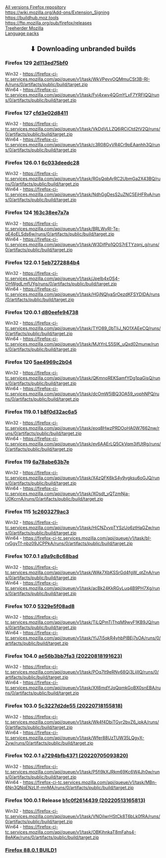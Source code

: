 [All versions Firefox repository](https://hg.mozilla.org/releases/mozilla-release/tags)
<br>
https://wiki.mozilla.org/Add-ons/Extension_Signing
<br>
https://buildhub.moz.tools
<br>
https://ftp.mozilla.org/pub/firefox/releases
<br>
[Treeherder Mozilla](https://treeherder.mozilla.org/jobs?repo=mozilla-release&searchStr=addon)
<br>
[Language packs](http://releases.mozilla.org/pub/firefox/releases/100.0.2/win64/xpi/)

<h2 align="center">⬇ Downloading unbranded builds</h2>

### Firefox 129 [2d113ed75bf0](https://hg.mozilla.org/releases/mozilla-release/rev/2d113ed75bf0)
Win32 - https://firefox-ci-tc.services.mozilla.com/api/queue/v1/task/WkVPevvOQMmuCSt3B-RI-A/runs/0/artifacts/public/build/target.zip
<br>
Win64 - https://firefox-ci-tc.services.mozilla.com/api/queue/v1/task/Fyi4xwv4QGmYLxF7YRFIQQ/runs/0/artifacts/public/build/target.zip

### Firefox 127 [cfd3e02d8411](https://hg.mozilla.org/releases/mozilla-release/rev/cfd3e02d8411)
Win32 - https://firefox-ci-tc.services.mozilla.com/api/queue/v1/task/VkDdVLLZQ6iRCiCtd2tV2Q/runs/0/artifacts/public/build/target.zip
<br>
Win64 - https://firefox-ci-tc.services.mozilla.com/api/queue/v1/task/c3R08GyVR4Cr9pEAanhh3Q/runs/0/artifacts/public/build/target.zip

### Firefox 126.0.1 [6c033deedc28](https://hg.mozilla.org/releases/mozilla-release/rev/6c033deedc28)
Win32 - https://firefox-ci-tc.services.mozilla.com/api/queue/v1/task/RGsQqbArRC2UbmGa2X43BQ/runs/0/artifacts/public/build/target.zip
<br>
Win64 - https://firefox-ci-tc.services.mozilla.com/api/queue/v1/task/NdhGgDesS2uZNC5EjHFRvA/runs/0/artifacts/public/build/target.zip

### Firefox 124 [163c38ee7a7a](https://hg.mozilla.org/releases/mozilla-release/rev/163c38ee7a7a)
Win32 - https://firefox-ci-tc.services.mozilla.com/api/queue/v1/task/BRLWyRI-Te-qE4oELSds6w/runs/0/artifacts/public/build/target.zip
<br>
Win64 - https://firefox-ci-tc.services.mozilla.com/api/queue/v1/task/W3DifPp1QOS7rETYzqnj_g/runs/0/artifacts/public/build/target.zip

### Firefox 122.0.1 [5eb7272884b4](https://hg.mozilla.org/releases/mozilla-release/rev/5eb7272884b4)
Win32 - https://firefox-ci-tc.services.mozilla.com/api/queue/v1/task/Jpelb4xOS4-OHWgdLmfUYg/runs/0/artifacts/public/build/target.zip
<br>
Win64 - https://firefox-ci-tc.services.mozilla.com/api/queue/v1/task/HGjNQIyaSrOezdKFSYDlDA/runs/0/artifacts/public/build/target.zip

### Firefox 120.0.1 [d80eefe94738](https://hg.mozilla.org/releases/mozilla-release/rev/d80eefe94738)
Win32 - https://firefox-ci-tc.services.mozilla.com/api/queue/v1/task/TYO89_0bTIiJ_NO1XAEeCQ/runs/0/artifacts/public/build/target.zip
<br>
Win64 - https://firefox-ci-tc.services.mozilla.com/api/queue/v1/task/MJtYnLS5SlK_uQxd02munw/runs/0/artifacts/public/build/target.zip

### Firefox 120 [5ae4969c2b04](https://hg.mozilla.org/releases/mozilla-release/rev/5ae4969c2b04)
Win32 - https://firefox-ci-tc.services.mozilla.com/api/queue/v1/task/QKmnoREKSamfYDg1paGisQ/runs/0/artifacts/public/build/target.zip
<br>
Win64 - https://firefox-ci-tc.services.mozilla.com/api/queue/v1/task/dcOmW5IBQ3OA59_vophNPQ/runs/0/artifacts/public/build/target.zip

### Firefox 119.0.1 [b8f0d32ac6a5](https://hg.mozilla.org/releases/mozilla-release/rev/b8f0d32ac6a5)
Win32 - https://firefox-ci-tc.services.mozilla.com/api/queue/v1/task/eoq8HwzPRDOoHA0W7662nw/runs/0/artifacts/public/build/target.zip
<br>
Win64 - https://firefox-ci-tc.services.mozilla.com/api/queue/v1/task/ev6AAErLQ5CkVqm3ifUtRg/runs/0/artifacts/public/build/target.zip

### Firefox 119 [6a78abe63b7e](https://hg.mozilla.org/releases/mozilla-release/rev/6a78abe63b7e)
Win32 - https://firefox-ci-tc.services.mozilla.com/api/queue/v1/task/X4zQFK6kS4y9vgksu6oGJQ/runs/0/artifacts/public/build/target.zip
<br>
Win64 - https://firefox-ci-tc.services.mozilla.com/api/queue/v1/task/XOsdt_vQTzmNja-U0KcrnA/runs/0/artifacts/public/build/target.zip

### Firefox 115 [1c2603279ac3](https://hg.mozilla.org/releases/mozilla-release/rev/1c2603279ac3)
Win32 - https://firefox-ci-tc.services.mozilla.com/api/queue/v1/task/HiCNZvvpTYSzUo6ztHaGZw/runs/0/artifacts/public/build/target.zip
<br>
Win64 - https://firefox-ci-tc.services.mozilla.com/api/queue/v1/task/bI-rvGgvTf-nbz09JCPPkA/runs/0/artifacts/public/build/target.zip

### Firefox 107.0.1 [a9a9c8c68bad](https://hg.mozilla.org/releases/mozilla-release/rev/a9a9c8c68bad)
Win32 - https://firefox-ci-tc.services.mozilla.com/api/queue/v1/task/WAk7XbKSSrGd4fgW_qtZnA/runs/0/artifacts/public/build/target.zip
<br>
Win64 - https://firefox-ci-tc.services.mozilla.com/api/queue/v1/task/acBk24KkRGyLuq4B9PH7Xg/runs/0/artifacts/public/build/target.zip

### Firefox 107.0 [5329e5f08ad8](https://hg.mozilla.org/releases/mozilla-release/rev/5329e5f08ad8)
Win32 - https://firefox-ci-tc.services.mozilla.com/api/queue/v1/task/TiLQPmTiThqM9wvF1KB9JQ/runs/0/artifacts/public/build/target.zip
<br>
Win64 - https://firefox-ci-tc.services.mozilla.com/api/queue/v1/task/YiJ7i5qkR4yhbPlBEj7sOA/runs/0/artifacts/public/build/target.zip

### Firefox 104.0 [ae56b3bb7fa3 (20220818191623)](https://hg.mozilla.org/releases/mozilla-release/rev/ae56b3bb7fa3)
Win32 - https://firefox-ci-tc.services.mozilla.com/api/queue/v1/task/POq7It9eRNy68Qj3LijIlQ/runs/0/artifacts/public/build/target.zip
<br>
Win64 - https://firefox-ci-tc.services.mozilla.com/api/queue/v1/task/XX6mdYJqQqmkGoBX0snEBA/runs/0/artifacts/public/build/target.zip

### Firefox 103.0 [5c3227d2de55 (20220718155818)](https://hg.mozilla.org/releases/mozilla-release/rev/5c3227d2de55)
Win32 - https://firefox-ci-tc.services.mozilla.com/api/queue/v1/task/Wk4f4DbiTGyr2bvZ6_ipkA/runs/0/artifacts/public/build/target.zip
<br>
Win64 - https://firefox-ci-tc.services.mozilla.com/api/queue/v1/task/Wfer88UzTUW35LQgyX-2yw/runs/0/artifacts/public/build/target.zip

### Firefox 102.0.1 [a7294bfb4371 (20220705093820)](https://treeherder.mozilla.org/jobs?repo=mozilla-release&searchStr=addon&revision=a7294bfb43712ab3225c76087cd359a22ea8fa7d)
Win32 - https://firefox-ci-tc.services.mozilla.com/api/queue/v1/task/P5fi9kXJRkm69Kc6W4Jh0w/runs/0/artifacts/public/build/target.zip
<br>
Win64 - https://firefox-ci-tc.services.mozilla.com/api/queue/v1/task/MBn-6Nn3QNqENzLIf-mnMA/runs/0/artifacts/public/build/target.zip

### Firefox 100.0.1 Release [b1c0f2614439 (20220513165813)](https://hg.mozilla.org/releases/mozilla-release/rev/b1c0f2614439)
Win32 - https://firefox-ci-tc.services.mozilla.com/api/queue/v1/task/VNOilwrHStCk8T6bLk0fRA/runs/0/artifacts/public/build/target.zip
<br>
Win64 - https://firefox-ci-tc.services.mozilla.com/api/queue/v1/task/OBKjhnkaT8mFahs4-8eAKw/runs/0/artifacts/public/build/target.zip


### [Firefox 88.0.1 BUILD1](https://firefox-ci-tc.services.mozilla.com/api/index/v1/task/gecko.v2.mozilla-release.revision.179e1482851c07d65bf29a21c9e42ea312fc87fa.firefox.win64-add-on-devel/artifacts/public/build/target.zip)

